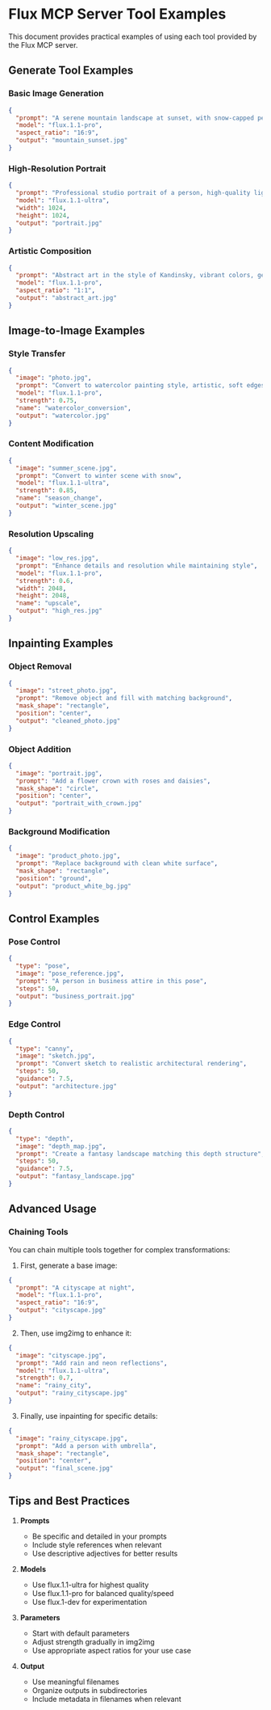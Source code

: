 # Flux MCP Server Tool Examples

This document provides practical examples of using each tool provided by the Flux MCP server.

## Generate Tool Examples

### Basic Image Generation
```json
{
  "prompt": "A serene mountain landscape at sunset, with snow-capped peaks reflecting golden light",
  "model": "flux.1.1-pro",
  "aspect_ratio": "16:9",
  "output": "mountain_sunset.jpg"
}
```

### High-Resolution Portrait
```json
{
  "prompt": "Professional studio portrait of a person, high-quality lighting, detailed features",
  "model": "flux.1.1-ultra",
  "width": 1024,
  "height": 1024,
  "output": "portrait.jpg"
}
```

### Artistic Composition
```json
{
  "prompt": "Abstract art in the style of Kandinsky, vibrant colors, geometric shapes",
  "model": "flux.1.1-pro",
  "aspect_ratio": "1:1",
  "output": "abstract_art.jpg"
}
```

## Image-to-Image Examples

### Style Transfer
```json
{
  "image": "photo.jpg",
  "prompt": "Convert to watercolor painting style, artistic, soft edges",
  "model": "flux.1.1-pro",
  "strength": 0.75,
  "name": "watercolor_conversion",
  "output": "watercolor.jpg"
}
```

### Content Modification
```json
{
  "image": "summer_scene.jpg",
  "prompt": "Convert to winter scene with snow",
  "model": "flux.1.1-ultra",
  "strength": 0.85,
  "name": "season_change",
  "output": "winter_scene.jpg"
}
```

### Resolution Upscaling
```json
{
  "image": "low_res.jpg",
  "prompt": "Enhance details and resolution while maintaining style",
  "model": "flux.1.1-pro",
  "strength": 0.6,
  "width": 2048,
  "height": 2048,
  "name": "upscale",
  "output": "high_res.jpg"
}
```

## Inpainting Examples

### Object Removal
```json
{
  "image": "street_photo.jpg",
  "prompt": "Remove object and fill with matching background",
  "mask_shape": "rectangle",
  "position": "center",
  "output": "cleaned_photo.jpg"
}
```

### Object Addition
```json
{
  "image": "portrait.jpg",
  "prompt": "Add a flower crown with roses and daisies",
  "mask_shape": "circle",
  "position": "center",
  "output": "portrait_with_crown.jpg"
}
```

### Background Modification
```json
{
  "image": "product_photo.jpg",
  "prompt": "Replace background with clean white surface",
  "mask_shape": "rectangle",
  "position": "ground",
  "output": "product_white_bg.jpg"
}
```

## Control Examples

### Pose Control
```json
{
  "type": "pose",
  "image": "pose_reference.jpg",
  "prompt": "A person in business attire in this pose",
  "steps": 50,
  "output": "business_portrait.jpg"
}
```

### Edge Control
```json
{
  "type": "canny",
  "image": "sketch.jpg",
  "prompt": "Convert sketch to realistic architectural rendering",
  "steps": 50,
  "guidance": 7.5,
  "output": "architecture.jpg"
}
```

### Depth Control
```json
{
  "type": "depth",
  "image": "depth_map.jpg",
  "prompt": "Create a fantasy landscape matching this depth structure",
  "steps": 50,
  "guidance": 7.5,
  "output": "fantasy_landscape.jpg"
}
```

## Advanced Usage

### Chaining Tools
You can chain multiple tools together for complex transformations:

1. First, generate a base image:
```json
{
  "prompt": "A cityscape at night",
  "model": "flux.1.1-pro",
  "aspect_ratio": "16:9",
  "output": "cityscape.jpg"
}
```

2. Then, use img2img to enhance it:
```json
{
  "image": "cityscape.jpg",
  "prompt": "Add rain and neon reflections",
  "model": "flux.1.1-ultra",
  "strength": 0.7,
  "name": "rainy_city",
  "output": "rainy_cityscape.jpg"
}
```

3. Finally, use inpainting for specific details:
```json
{
  "image": "rainy_cityscape.jpg",
  "prompt": "Add a person with umbrella",
  "mask_shape": "rectangle",
  "position": "center",
  "output": "final_scene.jpg"
}
```

## Tips and Best Practices

1. **Prompts**
   - Be specific and detailed in your prompts
   - Include style references when relevant
   - Use descriptive adjectives for better results

2. **Models**
   - Use flux.1.1-ultra for highest quality
   - Use flux.1.1-pro for balanced quality/speed
   - Use flux.1-dev for experimentation

3. **Parameters**
   - Start with default parameters
   - Adjust strength gradually in img2img
   - Use appropriate aspect ratios for your use case

4. **Output**
   - Use meaningful filenames
   - Organize outputs in subdirectories
   - Include metadata in filenames when relevant

